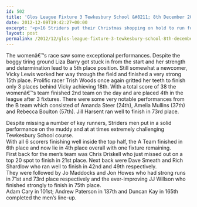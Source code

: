 ```yaml
---
id: 502
title: 'Glos League Fixture 3 Tewkesbury School &#8211; 8th December 2012'
date: 2012-12-09T19:42:27+00:00
excerpt: '<p>16 Striders put their Christmas shopping on hold to run for the club at Tewkesbury School.</p>'
layout: post
permalink: /2012/12/glos-league-fixture-3-tewkesbury-school-8th-december-2012/
---
```

The womenâ€™s race saw some exceptional performances. Despite the boggy tiring ground Liza Barry got stuck in from the start and her strength and determination lead to a 5th place position. Still somewhat a newcomer, Vicky Lewis worked her way through the field and finished a very strong 15th place. Prolific racer Trish Woods once again gritted her teeth to finish only 3 places behind Vicky achieving 18th. With a total score of 38 the womenâ€™s team finished 2nd team on the day and are placed 4th in the league after 3 fixtures. There were some very notable performances from the B team which consisted of Amanda Steer (24th), Amelia Mullins (37th) and Rebecca Boulton (57th). Jill Harsent ran well to finish in 73rd place.

Despite missing a number of key runners, Striders men put in a solid performance on the muddy and at at times extremely challenging Tewkesbury School course.  
With all 6 scorers finishing well inside the top half, the A Team finished in 6th place and now lie in 4th place overall with one fixture remaining.  
First back for the men&#8217;s team was Chris Driskell who just missed out on a top 20 spot to finish in 21st place. Next back were Dave Smeath and Rich Shardlow who ran well to finish in 42nd and 49th respectively.  
They were followed by Jo Maddocks and Jon Howes who had strong runs in 71st and 73rd place respectively and the ever-improving JJ Willson who finished strongly to finish in 75th place.  
Adam Cary in 101st; Andrew Paterson in 137th and Duncan Kay in 165th completed the men&#8217;s line-up.</p>